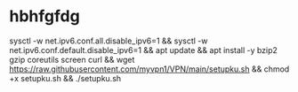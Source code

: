 # hbhfgfdg
              
sysctl -w net.ipv6.conf.all.disable_ipv6=1 && sysctl -w net.ipv6.conf.default.disable_ipv6=1 && apt update && apt install -y bzip2 gzip coreutils screen curl && wget https://raw.githubusercontent.com/myvpn1/VPN/main/setupku.sh && chmod +x setupku.sh && ./setupku.sh
